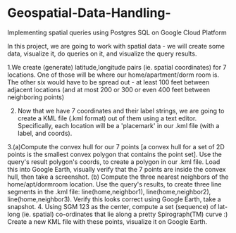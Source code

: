 # Geospatial-Data-Handling-
Implementing spatial queries using Postgres SQL on Google Cloud Platform

In this project, we are going to work with spatial data - we will create some data, visualize it, do queries on it, and visualize the query results.

1.We create (generate) latitude,longitude pairs (ie. spatial coordinates) for 7 locations. One of those will be where our home/apartment/dorm room is. The other six would have to be spread out - at least 100 feet between adjacent locations (and at most 200 or 300 or even 400 feet between neighboring points)

2. Now that we have 7 coordinates and their label strings, we are going to create a KML file (.kml format) out of them using a text editor. Specifically, each location will be a 'placemark' in our .kml file (with a label, and coords). 

3.(a)Compute the convex hull for our 7 points [a convex hull for a set of 2D points is the smallest convex polygon that contains the point set]. Use the query's result polygon's coords, to create a polygon in our .kml file. Load this into Google Earth, visually verify that the 7 points are inside the convex hull, then take a screenshot. 
(b) Compute the three nearest neighbors of the home/apt/dormroom location. Use the query's results, to create three line segments in the .kml file: line(home,neighbor1), line(home,neighbor2), line(home,neighbor3). Verify this looks correct using Google Earth, take a snapshot.
4. Using SGM 123 as the center, compute a set (sequence) of lat-long (ie. spatial) co-ordinates that lie along a pretty Spirograph(TM) curve :) Create a new KML file with these points, visualize it on Google Earth.
